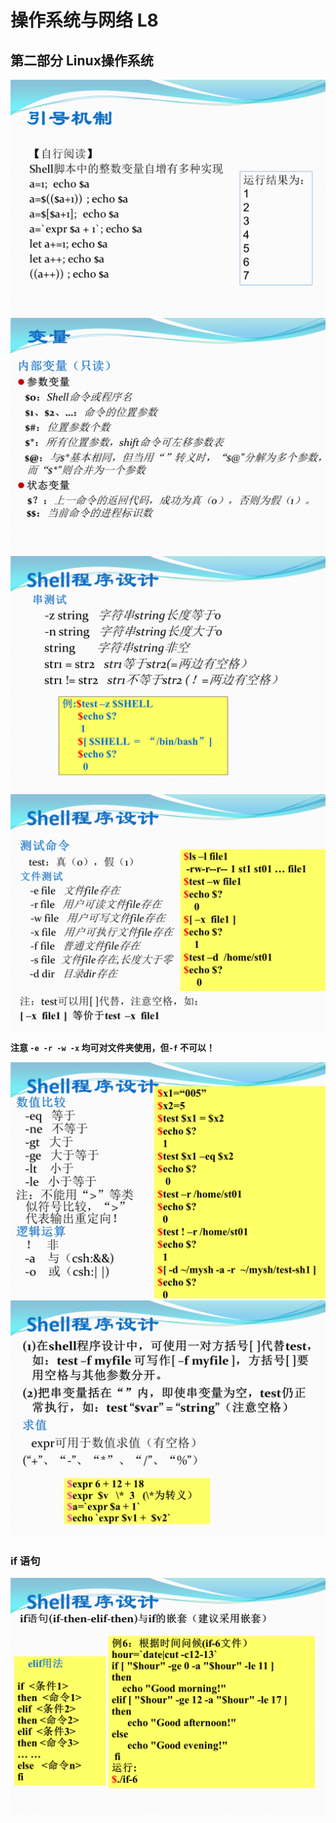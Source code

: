 # 操作系统与网络 L8

## 第二部分 Linux操作系统

![](L8_1.png)
![](L8_2.png)
![](L8_3.png)
![](L8_4.png)

**注意 `-e -r -w -x` 均可对文件夹使用，但`-f` 不可以！**

![](L8_5.png)
![](L8_6.png)

### if 语句

![](L8_7.png)
